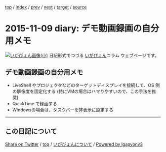 [top](../index.html) 
 / [index](index.html) 
 / [prev](ig151105.html) 
 / [next](ig151116.html) 
 / [target](https://igapyon.github.io/diary/2015/ig151109.html) 
 / [source](https://github.com/igapyon/diary/blob/gh-pages/2015/ig151109.src.md) 

2015-11-09 diary: デモ動画録画の自分用メモ
=====================================================================================================
[![いがぴょん画像(小)](https://igapyon.github.io/diary/images/iga200306s.jpg "いがぴょん")](https://igapyon.github.io/diary/memo/memoigapyon.html) 日記形式でつづる [いがぴょん](https://igapyon.github.io/diary/memo/memoigapyon.html)コラム ウェブページです。

## デモ動画録画の自分用メモ


* LiveShell やプロジェクタなどのターゲットディスプレイを接続して、OS 側の解像度を固定化する (特にVMの場合はハマりやすいので、この手法を推奨)
* QuickTime で録画する
* Windowsの場合は、タスクバーを非表示に設定する


----------------------------------------------------------------------------------------------------

## この日記について

[Share on Twitter](https://twitter.com/intent/tweet?hashtags=igapyon%2Cdiary%2C%E3%81%84%E3%81%8C%E3%81%B4%E3%82%87%E3%82%93&text=%E3%83%87%E3%83%A2%E5%8B%95%E7%94%BB%E9%8C%B2%E7%94%BB%E3%81%AE%E8%87%AA%E5%88%86%E7%94%A8%E3%83%A1%E3%83%A2&url=https%3A%2F%2Figapyon.github.io%2Fdiary%2F2015%2Fig151109.html) / [top](../index.html) / [いがぴょんについて](https://igapyon.github.io/diary/memo/memoigapyon.html) / [Powered by Igapyonv3](https://github.com/igapyon/igapyonv3)
